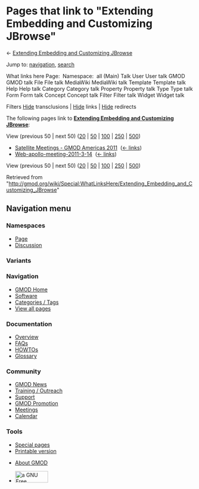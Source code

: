 <div id="mw-page-base" class="noprint">

</div>

<div id="mw-head-base" class="noprint">

</div>

<div id="content" class="mw-body" role="main">

<span id="top"></span>

<div id="mw-js-message" style="display:none;">

</div>



# <span dir="auto">Pages that link to "Extending Embedding and Customizing JBrowse"</span>

<div id="bodyContent">

<div id="contentSub">

← [Extending Embedding and Customizing
JBrowse](/wiki/Extending_Embedding_and_Customizing_JBrowse "Extending Embedding and Customizing JBrowse")

</div>

<div id="jump-to-nav" class="mw-jump">

Jump to: [navigation](#mw-navigation), [search](#p-search)

</div>

<div id="mw-content-text">

What links here Page:  Namespace:  all (Main) Talk User User talk GMOD
GMOD talk File File talk MediaWiki MediaWiki talk Template Template talk
Help Help talk Category Category talk Property Property talk Type Type
talk Form Form talk Concept Concept talk Filter Filter talk Widget
Widget talk

Filters
[Hide](/mediawiki/index.php?title=Special:WhatLinksHere/Extending_Embedding_and_Customizing_JBrowse&hidetrans=1 "Special:WhatLinksHere/Extending Embedding and Customizing JBrowse")
transclusions \|
[Hide](/mediawiki/index.php?title=Special:WhatLinksHere/Extending_Embedding_and_Customizing_JBrowse&hidelinks=1 "Special:WhatLinksHere/Extending Embedding and Customizing JBrowse")
links \|
[Hide](/mediawiki/index.php?title=Special:WhatLinksHere/Extending_Embedding_and_Customizing_JBrowse&hideredirs=1 "Special:WhatLinksHere/Extending Embedding and Customizing JBrowse")
redirects

The following pages link to **[Extending Embedding and Customizing
JBrowse](/wiki/Extending_Embedding_and_Customizing_JBrowse "Extending Embedding and Customizing JBrowse")**:

View (previous 50 \| next 50)
([20](/mediawiki/index.php?title=Special:WhatLinksHere/Extending_Embedding_and_Customizing_JBrowse&limit=20 "Special:WhatLinksHere/Extending Embedding and Customizing JBrowse")
\|
[50](/mediawiki/index.php?title=Special:WhatLinksHere/Extending_Embedding_and_Customizing_JBrowse&limit=50 "Special:WhatLinksHere/Extending Embedding and Customizing JBrowse")
\|
[100](/mediawiki/index.php?title=Special:WhatLinksHere/Extending_Embedding_and_Customizing_JBrowse&limit=100 "Special:WhatLinksHere/Extending Embedding and Customizing JBrowse")
\|
[250](/mediawiki/index.php?title=Special:WhatLinksHere/Extending_Embedding_and_Customizing_JBrowse&limit=250 "Special:WhatLinksHere/Extending Embedding and Customizing JBrowse")
\|
[500](/mediawiki/index.php?title=Special:WhatLinksHere/Extending_Embedding_and_Customizing_JBrowse&limit=500 "Special:WhatLinksHere/Extending Embedding and Customizing JBrowse"))

- [Satellite Meetings - GMOD Americas
  2011](/wiki/Satellite_Meetings_-_GMOD_Americas_2011 "Satellite Meetings - GMOD Americas 2011")
  ‎ <span class="mw-whatlinkshere-tools">([←
  links](/mediawiki/index.php?title=Special:WhatLinksHere&target=Satellite+Meetings+-+GMOD+Americas+2011 "Special:WhatLinksHere"))</span>
- [Web-apollo-meeting-2011-3-14](/wiki/Web-apollo-meeting-2011-3-14 "Web-apollo-meeting-2011-3-14")
  ‎ <span class="mw-whatlinkshere-tools">([←
  links](/mediawiki/index.php?title=Special:WhatLinksHere&target=Web-apollo-meeting-2011-3-14 "Special:WhatLinksHere"))</span>

View (previous 50 \| next 50)
([20](/mediawiki/index.php?title=Special:WhatLinksHere/Extending_Embedding_and_Customizing_JBrowse&limit=20 "Special:WhatLinksHere/Extending Embedding and Customizing JBrowse")
\|
[50](/mediawiki/index.php?title=Special:WhatLinksHere/Extending_Embedding_and_Customizing_JBrowse&limit=50 "Special:WhatLinksHere/Extending Embedding and Customizing JBrowse")
\|
[100](/mediawiki/index.php?title=Special:WhatLinksHere/Extending_Embedding_and_Customizing_JBrowse&limit=100 "Special:WhatLinksHere/Extending Embedding and Customizing JBrowse")
\|
[250](/mediawiki/index.php?title=Special:WhatLinksHere/Extending_Embedding_and_Customizing_JBrowse&limit=250 "Special:WhatLinksHere/Extending Embedding and Customizing JBrowse")
\|
[500](/mediawiki/index.php?title=Special:WhatLinksHere/Extending_Embedding_and_Customizing_JBrowse&limit=500 "Special:WhatLinksHere/Extending Embedding and Customizing JBrowse"))

</div>

<div class="printfooter">

Retrieved from
"<http://gmod.org/wiki/Special:WhatLinksHere/Extending_Embedding_and_Customizing_JBrowse>"

</div>

<div id="catlinks" class="catlinks catlinks-allhidden">

</div>

<div class="visualClear">

</div>

</div>

</div>

<div id="mw-navigation">

## Navigation menu

<div id="mw-head">



<div id="left-navigation">

<div id="p-namespaces" class="vectorTabs" role="navigation"
aria-labelledby="p-namespaces-label">

### Namespaces

- <span id="ca-nstab-main"><a href="/wiki/Extending_Embedding_and_Customizing_JBrowse"
  accesskey="c" title="View the content page [c]">Page</a></span>
- <span id="ca-talk"><a
  href="/mediawiki/index.php?title=Talk:Extending_Embedding_and_Customizing_JBrowse&amp;action=edit&amp;redlink=1"
  accesskey="t"
  title="Discussion about the content page [t]">Discussion</a></span>

</div>

<div id="p-variants" class="vectorMenu emptyPortlet" role="navigation"
aria-labelledby="p-variants-label">

### 

### Variants[](#)

<div class="menu">

</div>

</div>

</div>

<div id="right-navigation">





</div>



</div>

</div>

</div>

<div id="mw-panel">

<div id="p-logo" role="banner">

<a href="/wiki/Main_Page"
style="background-image: url(http://gmod.org/images/GMOD-cogs.png);"
title="Visit the main page"></a>

</div>

<div id="p-Navigation" class="portal" role="navigation"
aria-labelledby="p-Navigation-label">

### Navigation

<div class="body">

- <span id="n-GMOD-Home">[GMOD Home](/wiki/Main_Page)</span>
- <span id="n-Software">[Software](/wiki/GMOD_Components)</span>
- <span id="n-Categories-.2F-Tags">[Categories /
  Tags](/wiki/Categories)</span>
- <span id="n-View-all-pages">[View all
  pages](/wiki/Special:AllPages)</span>

</div>

</div>

<div id="p-Documentation" class="portal" role="navigation"
aria-labelledby="p-Documentation-label">

### Documentation

<div class="body">

- <span id="n-Overview">[Overview](/wiki/Overview)</span>
- <span id="n-FAQs">[FAQs](/wiki/Category:FAQ)</span>
- <span id="n-HOWTOs">[HOWTOs](/wiki/Category:HOWTO)</span>
- <span id="n-Glossary">[Glossary](/wiki/Glossary)</span>

</div>

</div>

<div id="p-Community" class="portal" role="navigation"
aria-labelledby="p-Community-label">

### Community

<div class="body">

- <span id="n-GMOD-News">[GMOD News](/wiki/GMOD_News)</span>
- <span id="n-Training-.2F-Outreach">[Training /
  Outreach](/wiki/Training_and_Outreach)</span>
- <span id="n-Support">[Support](/wiki/Support)</span>
- <span id="n-GMOD-Promotion">[GMOD
  Promotion](/wiki/GMOD_Promotion)</span>
- <span id="n-Meetings">[Meetings](/wiki/Meetings)</span>
- <span id="n-Calendar">[Calendar](/wiki/Calendar)</span>

</div>

</div>

<div id="p-tb" class="portal" role="navigation"
aria-labelledby="p-tb-label">

### Tools

<div class="body">

- <span id="t-specialpages"><a href="/wiki/Special:SpecialPages" accesskey="q"
  title="A list of all special pages [q]">Special pages</a></span>
- <span id="t-print"><a
  href="/mediawiki/index.php?title=Special:WhatLinksHere/Extending_Embedding_and_Customizing_JBrowse&amp;printable=yes"
  rel="alternate" accesskey="p"
  title="Printable version of this page [p]">Printable version</a></span>

</div>

</div>

</div>

</div>

<div id="footer" role="contentinfo">

- <span id="footer-places-about">[About
  GMOD](/wiki/GMOD:About "GMOD:About")</span>

<!-- -->

- <span id="footer-copyrightico">[<img src="http://www.gnu.org/graphics/gfdl-logo-small.png" width="88"
  height="31" alt="a GNU Free Documentation License" />](http://www.gnu.org/licenses/fdl-1.3.html)</span>


<div style="clear:both">

</div>

</div>
